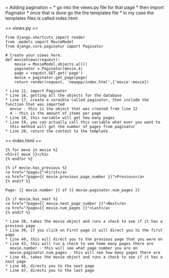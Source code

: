 
= Adding pagination =
	* go into the views.py file for that page
	* then import Paginator
	* once that is done go the the templates file
	* in my case the templates files is called index.html

== views.py ==

	from django.shortcuts import render
	from .models import MovieModel
	from django.core.paginator import Paginator

	# Create your views here.
	def movieViews(request):
		movie = MovieModel.objects.all()
		paginator = Paginator(movie,4)
		page = request.GET.get('page')
		movie = paginator.get_page(page)
		return render(request, 'newapp/index.html',{'movie':movie})
		
	* Line 12, import Paginator
	* Line 16, getting all the objects for the database
	* Line 17, create a varaible called paginator, then include the function that was imported 
	  movie - this is the object that was created from line 12
	  4 - this is the amount of items per page 
	* Line 18, this variable will get how many pages
	* Line 19, you can actually call this variable what ever you want to 
	  this method will get the number of pages from paginator
	* Line 20, return the context to the template
		
== index.html ==

	{% for move in movie %}
	<h1>{{ move }}</h1>
	{% endfor %}

	{% if movie.has_previous %}
	<a href="?page=1">First</a>
	<a href="?page={{ movie.previous_page_number }}">Previous</a>
	{% endif %}

	Page: {{ movie.number }} of {{ movie.paginator.num_pages }}

	{% if movie.has_next %}
	<a href="?page={{ movie.next_page_number }}">Next</a>
	<a href="?page={{ movie.num_pages }}">Last</a>
	{% endif %}
	
	* Line 38, takes the movie object and runs a check to see if it has a previous page
	* Line 39, if you click on First page it will direct you to the first page
	* Line 40, this will direct you to the previous page that you were on
	* Line 43, this will run a check to see home many pages there are 
	  movie.number - this will see what page number you are on
	  movie.paginator.num_pages - this will see how many pages there are
	* Line 45, takes the movie object and runs a check to see if it has a next page
	* Line 46, directs you to the next page
	* Line 47, directs you to the last page

